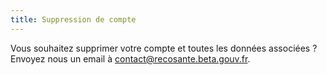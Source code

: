 ```yaml
---
title: Suppression de compte
---
```


Vous souhaitez supprimer votre compte et toutes les données associées ? Envoyez nous un email à [contact@recosante.beta.gouv.fr](mailto:contact@recosante.beta.gouv.fr).

